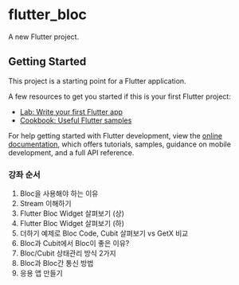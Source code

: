 # flutter_bloc

A new Flutter project.

## Getting Started

This project is a starting point for a Flutter application.

A few resources to get you started if this is your first Flutter project:

- [Lab: Write your first Flutter app](https://docs.flutter.dev/get-started/codelab)
- [Cookbook: Useful Flutter samples](https://docs.flutter.dev/cookbook)

For help getting started with Flutter development, view the
[online documentation](https://docs.flutter.dev/), which offers tutorials,
samples, guidance on mobile development, and a full API reference.


### 강좌 순서

1. Bloc을 사용해야 하는 이유
2. Stream 이해하기
3. Flutter Bloc Widget 살펴보기 (상)
4. Flutter Bloc Widget 살펴보기 (하)
5. 더하기 예제로 Bloc Code, Cubit 살펴보기 vs GetX 비교
6. Bloc과 Cubit에서 Bloc이 좋은 이유?
7. Bloc/Cubit 상태관리 방식 2가지
8. Bloc과 Bloc간 통신 방법
9. 응용 앱 만들기
